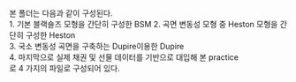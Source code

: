 <io>
  본 폴더는 다음과 같이 구성된다. <br>
  1. 기본 블랙숄즈 모형을 간단히 구성한 BSM
  2. 곡면 변동성 모형 중 Heston 모형을 간단히 구성한 Heston <br>
  3. 국소 변동성 곡면을 구축하는 Dupire이용한 Dupire <br>
  4. 마지막으로 실제 채권 및 선물 데이터를 기반으로 대입해 본 practice <br>
  로 4 가지의 파일로 구성되어 있다.
